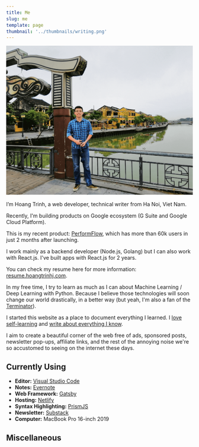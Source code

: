 ```yaml
---
title: Me
slug: me
template: page
thumbnail: '../thumbnails/writing.png'
---
```


![Me](../images/hoang_cover.png)

I’m Hoang Trinh, a web developer, technical writer from Ha Noi, Viet Nam.

Recently, I'm building products on Google ecosystem (G Suite and Google Cloud Platform).

This is my recent product: [PerformFlow](https://gsuite.google.com/marketplace/app/performflow_form_publisher_approvals_wor/175817313914 'PerformFlow'), which has more than 60k users in just 2 months after launching.

I work mainly as a backend developer (Node.js, Golang) but I can also work with React.js. I've built apps with React.js for 2 years.

You can check my resume here for more information: [resume.hoangtrinhj.com](https://resume.hoangtrinhj.com).

In my free time, I try to learn as much as I can about Machine Learning / Deep Learning with Python. Because I believe those technologies will soon change our world drastically, in a better way (but yeah, I'm also a fan of the [Terminator](<https://en.wikipedia.org/wiki/Terminator_(character)>)).

I started this website as a place to document everything I learned. I [love self-learning](/) and [write about everything I know](/blog).

I aim to create a beautiful corner of the web free of ads, sponsored posts, newsletter pop-ups, affiliate links, and the rest of the annoying noise we're so accustomed to seeing on the internet these days.

## Currently Using

- **Editor:** [Visual Studio Code](https://code.visualstudio.com/)
- **Notes:** [Evernote](https://evernote.com/)
- **Web Framework:** [Gatsby](https://gatsbyjs.org)
- **Hosting:** [Netlify](https://netlify.com)
- **Syntax Highlighting:** [PrismJS](http://prismjs.com/)
- **Newsletter:** [Substack](https://substack.com/)
- **Computer:** MacBook Pro 16-inch 2019

## Miscellaneous
